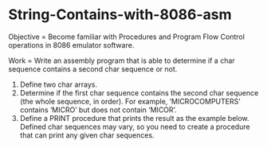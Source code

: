 # String-Contains-with-8086-asm

Objective = Become familiar with Procedures and Program Flow Control operations in 8086 emulator software.

Work = Write an assembly program that is able to determine if a char sequence contains a second char sequence or not.
1. Define two char arrays.
2. Determine if the first char sequence contains the second char sequence (the whole sequence, in order). For example, ‘MICROCOMPUTERS’ contains ‘MICRO’ but does not contain ‘MICOR’.
3. Define a PRINT procedure that prints the result as the example below. Defined char sequences may vary, so you need to create a procedure that can print any given char sequences.
